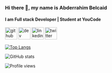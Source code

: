 ### Hi there 👋, my name is Abderrahim Belcaid
#### I am Full stack Developer | Student at YouCode



[<img src='https://cdn.jsdelivr.net/npm/simple-icons@3.0.1/icons/github.svg' alt='github' height='40'>](https://github.com/ABelcaid)  [<img src='https://cdn.jsdelivr.net/npm/simple-icons@3.0.1/icons/dev-dot-to.svg' alt='dev' height='40'>](https://dev.to/abelcaid)  [<img src='https://cdn.jsdelivr.net/npm/simple-icons@3.0.1/icons/linkedin.svg' alt='linkedin' height='40'>](https://www.linkedin.com/in/abderrahimbelcaid/)  [<img src='https://cdn.jsdelivr.net/npm/simple-icons@3.0.1/icons/twitter.svg' alt='twitter' height='40'>](https://twitter.com/BelcaidAB)  

[![Top Langs](https://github-readme-stats.vercel.app/api/top-langs/?username=ABelcaid)](https://github.com/anuraghazra/github-readme-stats)

![GitHub stats](https://github-readme-stats.vercel.app/api?username=ABelcaid&show_icons=true)  

![Profile views](https://gpvc.arturio.dev/ABelcaid)  
